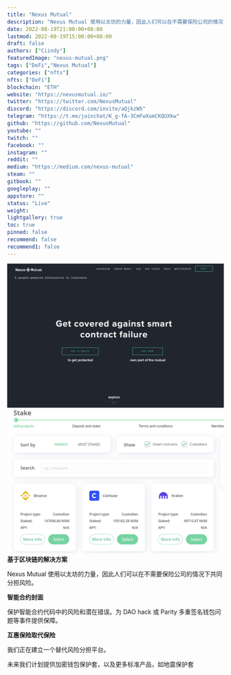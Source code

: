 ```yaml
---
title: "Nexus Mutual"
description: "Nexus Mutual 使用以太坊的力量，因此人们可以在不需要保险公司的情况下共同分担风险。"
date: 2022-08-19T21:00:00+08:00
lastmod: 2022-08-19T15:00:00+08:00
draft: false
authors: ["Ciindy"]
featuredImage: "nexus-mutual.png"
tags: ["DeFi","Nexus Mutual"]
categories: ["nfts"]
nfts: ["DeFi"]
blockchain: "ETH"
website: "https://nexusmutual.io/"
twitter: "https://twitter.com/NexusMutual"
discord: "https://discord.com/invite/aQjkzW5"
telegram: "https://t.me/joinchat/K_g-fA-3CmFwXumCKQUXkw"
github: "https://github.com/NexusMutual"
youtube: ""
twitch: ""
facebook: ""
instagram: ""
reddit: ""
medium: "https://medium.com/nexus-mutual"
steam: ""
gitbook: ""
googleplay: ""
appstore: ""
status: "Live"
weight: 
lightgallery: true
toc: true
pinned: false
recommend: false
recommend1: false
---
```

**![img](e264cd59c5b337b2ca64de2.png)![img](11cf6d36ad70746d9.png)基于区块链的解决方案**

Nexus Mutual 使用以太坊的力量，因此人们可以在不需要保险公司的情况下共同分担风险。

**智能合约封面**

保护智能合约代码中的风险和潜在错误。为 DAO hack 或 Parity 多重签名钱包问题等事件提供保障。

**互惠保险取代保险**

我们正在建立一个替代风险分担平台。

未来我们计划提供加密钱包保护套，以及更多标准产品，如地震保护套